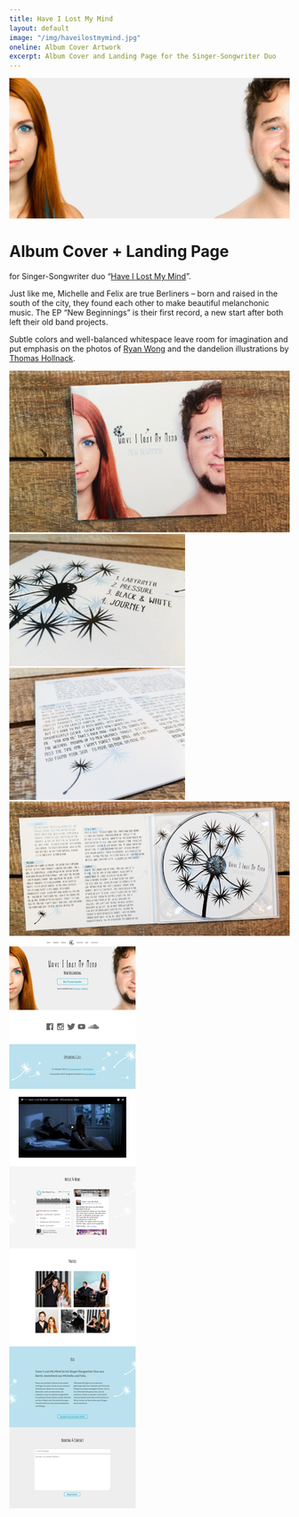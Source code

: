 ```yaml
---
title: Have I Lost My Mind
layout: default
image: "/img/haveilostmymind.jpg"
oneline: Album Cover Artwork
excerpt: Album Cover and Landing Page for the Singer-Songwriter Duo
---
```


<div><img src="/img/haveilostmymind/header.png"></div>

# Album Cover + Landing Page

for Singer-Songwriter duo “[Have I Lost My Mind](http://haveilostmymind.de)”.

Just like me, Michelle and Felix are true Berliners – born and raised in the south of the city, they found each other to make beautiful melanchonic music. The EP “New Beginnings” is their first record, a new start after both left their old band projects.

Subtle colors and well-balanced whitespace leave room for imagination and put emphasis on the photos of [Ryan Wong](http://www.flickr.com/photos/tyltu/) and the dandelion illustrations by [Thomas Hollnack](http://www.thomas-hollnack.de/).

![](/img/haveilostmymind/cover.jpg)
![small-square](/img/haveilostmymind/back.jpg)
![small-square](/img/haveilostmymind/lyrics.jpg)
![](/img/haveilostmymind/inlay.jpg)
![website](/img/haveilostmymind/website.png)

<style>
#content {
  background: #111;
  color: #fff;
}
#content p {
  margin-left: 15px;
  margin-right: 15px;
}
#content h1 + p {
  margin-top: 0;
  text-align: center;
  margin-bottom: 42px;
}
#content img {
  width: 100%;
}
@media (min-width: 640px) {
  #content {
    text-align: center;
  }
  #content p {
    max-width: 640px;
    text-align: left;
    margin-left: auto;
    margin-right: auto;
  }
  #content h1 {
    margin-top: 62px;
  }
  img[alt=small-square] {
    width: 316px!important;
  }
}
</style>

